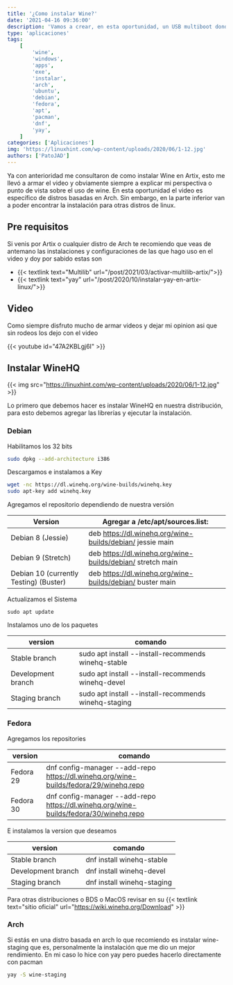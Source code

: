 ```yaml
---
title: '¿Como instalar Wine?'
date: '2021-04-16 09:36:00'
description: 'Vamos a crear, en esta oportunidad, un USB multiboot donde podemos dejar todas las ISOs que necesitamos tener a mano'
type: 'aplicaciones'
tags:
    [
        'wine',
        'windows',
        'apps',
        'exe',
        'instalar',
        'arch',
        'ubuntu',
        'debian',
        'fedora',
        'apt',
        'pacman',
        'dnf',
        'yay',
    ]
categories: ['Aplicaciones']
img: 'https://linuxhint.com/wp-content/uploads/2020/06/1-12.jpg'
authors: ['PatoJAD']
---
```


Ya con anterioridad me consultaron de como instalar Wine en Artix, esto me llevó a armar el video y obviamente siempre a explicar mi perspectiva o punto de vista sobre el uso de wine. En esta oportunidad el video es específico de distros basadas en Arch. Sin embargo, en la parte inferior van a poder encontrar la instalación para otras distros de linux.

## Pre requisitos

Si venis por Artix o cualquier distro de Arch te recomiendo que veas de antemano las instalaciones y configuraciones de las que hago uso en el video y doy por sabido estas son

-   {{< textlink text="Multilib" url="/post/2021/03/activar-multilib-artix/">}}
-   {{< textlink text="yay" url="/post/2020/10/instalar-yay-en-artix-linux/">}}

## Video

Como siempre disfruto mucho de armar videos y dejar mi opinion asi que sin rodeos los dejo con el video

{{< youtube id="47A2KBLgj6I" >}}

## Instalar WineHQ

{{< img src="https://linuxhint.com/wp-content/uploads/2020/06/1-12.jpg" >}}

Lo primero que debemos hacer es instalar WineHQ en nuestra distribución, para esto debemos agregar las librerías y ejecutar la instalación.

### Debian

Habilitamos los 32 bits

```zsh
sudo dpkg --add-architecture i386
```

Descargamos e instalamos a Key

```zsh
wget -nc https://dl.winehq.org/wine-builds/winehq.key
sudo apt-key add winehq.key
```

Agregamos el repositorio dependiendo de nuestra versión

| Version                                | Agregar a /etc/apt/sources.list:                           |
| -------------------------------------- | ---------------------------------------------------------- |
| Debian 8 (Jessie)                      | deb https://dl.winehq.org/wine-builds/debian/ jessie main  |
| Debian 9 (Stretch)                     | deb https://dl.winehq.org/wine-builds/debian/ stretch main |
| Debian 10 (currently Testing) (Buster) | deb https://dl.winehq.org/wine-builds/debian/ buster main  |

Actualizamos el Sistema

```
sudo apt update
```

Instalamos uno de los paquetes

| version            | comando                                              |
| ------------------ | ---------------------------------------------------- |
| Stable branch      | sudo apt install --install-recommends winehq-stable  |
| Development branch | sudo apt install --install-recommends winehq-devel   |
| Staging branch     | sudo apt install --install-recommends winehq-staging |

### Fedora

Agregamos los repositories

| version   | comando                                                                               |
| --------- | ------------------------------------------------------------------------------------- |
| Fedora 29 | dnf config-manager --add-repo https://dl.winehq.org/wine-builds/fedora/29/winehq.repo |
| Fedora 30 | dnf config-manager --add-repo https://dl.winehq.org/wine-builds/fedora/30/winehq.repo |

E instalamos la version que deseamos

| version            | comando                    |
| ------------------ | -------------------------- |
| Stable branch      | dnf install winehq-stable  |
| Development branch | dnf install winehq-devel   |
| Staging branch     | dnf install winehq-staging |

Para otras distribuciones o BDS o MacOS revisar en su {{< textlink text="sitio oficial" url="https://wiki.winehq.org/Download" >}}

### Arch

Si estás en una distro basada en arch lo que recomiendo es instalar wine-staging que es, personalmente la instalación que me dio un mejor rendimiento. En mi caso lo hice con yay pero puedes hacerlo directamente con pacman

```zsh
yay -S wine-staging
```
